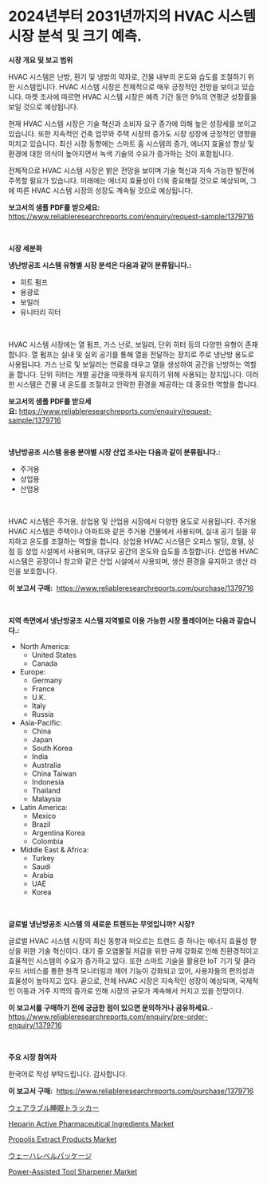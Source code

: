 <p><h1>2024년부터 2031년까지의 HVAC 시스템 시장 분석 및 크기 예측.</h1></p><p><strong>시장 개요 및 보고 범위</strong></p>
<p><p>HVAC 시스템은 난방, 환기 및 냉방의 약자로, 건물 내부의 온도와 습도를 조절하기 위한 시스템입니다. HVAC 시스템 시장은 전체적으로 매우 긍정적인 전망을 보이고 있습니다. 마켓 조사에 따르면 HVAC 시스템 시장은 예측 기간 동안 9%의 연평균 성장률을 보일 것으로 예상됩니다.</p><p>현재 HVAC 시스템 시장은 기술 혁신과 소비자 요구 증가에 의해 높은 성장세를 보이고 있습니다. 또한 지속적인 건축 업무와 주택 시장의 증가도 시장 성장에 긍정적인 영향을 미치고 있습니다. 최신 시장 동향에는 스마트 홈 시스템의 증가, 에너지 효율성 향상 및 환경에 대한 의식이 높아지면서 녹색 기술의 수요가 증가하는 것이 포함됩니다.</p><p>전체적으로 HVAC 시스템 시장은 밝은 전망을 보이며 기술 혁신과 지속 가능한 발전에 주목할 필요가 있습니다. 미래에는 에너지 효율성이 더욱 중요해질 것으로 예상되며, 그에 따른 HVAC 시스템 시장의 성장도 계속될 것으로 예상됩니다.</p></p>
<p><strong>보고서의 샘플 PDF를 받으세요:</strong> <a href="https://www.reliableresearchreports.com/enquiry/request-sample/1379716">https://www.reliableresearchreports.com/enquiry/request-sample/1379716</a></p>
<p>&nbsp;</p>
<p><strong>시장 세분화</strong></p>
<p><strong>냉난방공조 시스템 유형별 시장 분석은 다음과 같이 분류됩니다.:</strong></p>
<p><ul><li>히트 펌프</li><li>용광로</li><li>보일러</li><li>유니터리 히터</li></ul></p>
<p>&nbsp;</p>
<p><p>HVAC 시스템 시장에는 열 펌프, 가스 난로, 보일러, 단위 히터 등의 다양한 유형이 존재합니다. 열 펌프는 실내 및 실외 공기를 통해 열을 전달하는 장치로 주로 냉난방 용도로 사용됩니다. 가스 난로 및 보일러는 연료를 태우고 열을 생성하여 공간을 난방하는 역할을 합니다. 단위 히터는 개별 공간을 따뜻하게 유지하기 위해 사용되는 장치입니다. 이러한 시스템은 건물 내 온도를 조절하고 안락한 환경을 제공하는 데 중요한 역할을 합니다.</p></p>
<p><strong>보고서의 샘플 PDF를 받으세요:</strong>&nbsp;<a href="https://www.reliableresearchreports.com/enquiry/request-sample/1379716">https://www.reliableresearchreports.com/enquiry/request-sample/1379716</a></p>
<p>&nbsp;</p>
<p><strong> 냉난방공조 시스템 응용 분야별 시장 산업 조사는 다음과 같이 분류됩니다.:</strong></p>
<p><ul><li>주거용</li><li>상업용</li><li>산업용</li></ul></p>
<p>&nbsp;</p>
<p><p>HVAC 시스템은 주거용, 상업용 및 산업용 시장에서 다양한 용도로 사용됩니다. 주거용 HVAC 시스템은 주택이나 아파트와 같은 주거용 건물에서 사용되며, 실내 공기 질을 유지하고 온도를 조절하는 역할을 합니다. 상업용 HVAC 시스템은 오피스 빌딩, 호텔, 상점 등 상업 시설에서 사용되며, 대규모 공간의 온도와 습도를 조절합니다. 산업용 HVAC 시스템은 공장이나 창고와 같은 산업 시설에서 사용되며, 생산 환경을 유지하고 생산 라인을 보호합니다.</p></p>
<p><strong>이 보고서 구매:</strong>&nbsp; <a href="https://www.reliableresearchreports.com/purchase/1379716">https://www.reliableresearchreports.com/purchase/1379716</a></p>
<p>&nbsp;</p>
<p><strong>지역 측면에서 냉난방공조 시스템 지역별로 이용 가능한 시장 플레이어는 다음과 같습니다.:</strong></p>
<p><ul>
    <li>
        North America:
        <ul>
            <li>United States</li>
            <li>Canada</li>
        </ul>
    </li>
    <li>
        Europe:
        <ul>
            <li>Germany</li>
            <li>France</li>
            <li>U.K.</li>
            <li>Italy</li>
            <li>Russia</li>
        </ul>
    </li>
    <li>
        Asia-Pacific:
        <ul>
            <li>China</li>
            <li>Japan</li>
            <li>South Korea</li>
            <li>India</li>
            <li>Australia</li>
            <li>China Taiwan</li>
            <li>Indonesia</li>
            <li>Thailand</li>
            <li>Malaysia</li>
        </ul>
    </li>
    <li>
        Latin America:
        <ul>
            <li>Mexico</li>
            <li>Brazil</li>
            <li>Argentina Korea</li>
            <li>Colombia</li>
        </ul>
    </li>
    <li>
        Middle East & Africa:
        <ul>
            <li>Turkey</li>
            <li>Saudi</li>
            <li>Arabia</li>
            <li>UAE</li>
            <li>Korea</li>
        </ul>
    </li>
    </ul></p>
<p>&nbsp;</p>
<p><strong>글로벌 냉난방공조 시스템 의 새로운 트렌드는 무엇입니까? 시장?</strong></p>
<p><p>글로벌 HVAC 시스템 시장의 최신 동향과 떠오르는 트렌드 중 하나는 에너지 효율성 향상을 위한 기술 혁신이다. 대기 중 오염물질 저감을 위한 규제 강화로 인해 친환경적이고 효율적인 시스템의 수요가 증가하고 있다. 또한 스마트 기술을 활용한 IoT 기기 및 클라우드 서비스를 통한 원격 모니터링과 제어 기능이 강화되고 있어, 사용자들의 편의성과 효율성이 높아지고 있다. 끝으로, 전체 HVAC 시장은 지속적인 성장이 예상되며, 국제적인 이동과 거주 지역의 증가로 인해 시장의 규모가 계속해서 커지고 있을 전망이다.</p></p>
<p><strong>이 보고서를 구매하기 전에 궁금한 점이 있으면 문의하거나 공유하세요.</strong>- <a href="https://www.reliableresearchreports.com/enquiry/pre-order-enquiry/1379716">https://www.reliableresearchreports.com/enquiry/pre-order-enquiry/1379716</a></p>
<p>&nbsp;</p>
<p><strong>주요 시장 참여자</strong></p>
<p><p>한국어로 작성 부탁드립니다. 감사합니다.</p></p>
<p><strong>이 보고서 구매:</strong>&nbsp;&nbsp;<a href="https://www.reliableresearchreports.com/purchase/1379716">https://www.reliableresearchreports.com/purchase/1379716</a></p>
<p><p><a href="https://medium.com/@yvettelesch/%E7%9D%80%E7%94%A8%E5%9E%8B%E7%9D%A1%E7%9C%A0%E3%83%88%E3%83%A9%E3%83%83%E3%82%AB%E3%83%BC%E3%81%AE%E5%B8%82%E5%A0%B4%E3%81%AF-%E5%B8%82%E5%A0%B4%E3%82%B7%E3%82%A7%E3%82%A2-%E3%82%B5%E3%82%A4%E3%82%BA-2031%E5%B9%B4%E3%81%BE%E3%81%A7%E3%81%AE%E4%BA%88%E6%B8%AC%E3%82%92%E9%87%8D%E7%82%B9%E3%81%AB%E3%81%97%E3%81%A6%E3%81%84%E3%81%BE%E3%81%99-910c5e4bcd13">ウェアラブル睡眠トラッカー</a></p><p><a href="https://boundless-drawbridge-702.notion.site/Heparin-Active-Pharmaceutical-Ingredients-Market-Research-Report-The-Key-To-Successful-Business-Str-9a2ae8975f574c2cbcfacb61c14bc2ac">Heparin Active Pharmaceutical Ingredients Market</a></p><p><a href="https://view.publitas.com/reportprime-1/propolis-extract-products-market-size-growing-and-forecasted-for-period-from-2024-2031-and-provides-complete-market-analysis-of-this-market/">Propolis Extract Products Market</a></p><p><a href="https://medium.com/@anton65482023/%E3%82%A6%E3%82%A7%E3%83%8F%E3%83%BC%E3%83%AC%E3%83%99%E3%83%AB%E3%83%91%E3%83%83%E3%82%B1%E3%83%BC%E3%82%B8%E5%B8%82%E5%A0%B4%E3%81%AE%E3%82%B5%E3%82%A4%E3%82%BA-cagr-%E5%82%BE%E5%90%91-2024%E5%B9%B4-2030%E5%B9%B4-5a6aa7101a15">ウェーハレベルパッケージ</a></p><p><a href="https://github.com/Glendatilghmankmgz0rbhwpy/Market-Research-Report-List-1/blob/main/power-assisted-tool-sharpener-market.md">Power-Assisted Tool Sharpener Market</a></p></p>
